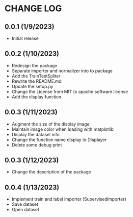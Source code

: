CHANGE LOG
==========

0.0.1 (1/9/2023)
-----------------
- Initial release

0.0.2 (1/10/2023)
-----------------
- Redesign the package
- Separate importer and normalizer into to package
- Add the TrainTestSpliter
- Rewrite the README.md
- Update the setup.py
- Change the License from MIT to apache software license 
- Add the display function

0.0.3 (1/11/2023)
-----------------
- Augment the size of the display image 
- Maintain image color when loading with matplotlib
- Display the dataset info 
- Change the function name display to Displayer 
- Delete some debug print

0.0.3 (1/12/2023)
-----------------
- Change the description of the package 

0.0.4 (1/13/2023)
-----------------
- Implement train and label importer (SupervisedImporter)
- Save dataset 
- Open dataset

